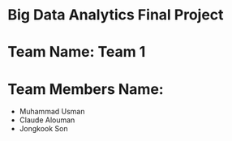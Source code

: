 # Big Data Analytics Final Project
# Team Name: Team 1
# Team Members Name:
* Muhammad Usman
* Claude Alouman
* Jongkook Son 
